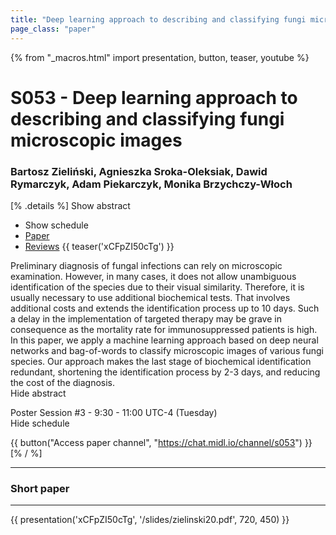 ```yaml
---
title: "Deep learning approach to describing and classifying fungi microscopic images"
page_class: "paper"
---
```


{% from "_macros.html" import presentation, button, teaser, youtube %}

# S053 - Deep learning approach to describing and classifying fungi microscopic images

### Bartosz Zieliński, Agnieszka Sroka-Oleksiak, Dawid Rymarczyk, Adam Piekarczyk, Monika Brzychczy-Włoch

[% .details %]
<a class="toggle_visibility" data-selector=".abstract" data-level="3">Show abstract</a>
- <a class="toggle_visibility" data-selector=".schedule" data-level="3">Show schedule</a>
- <a href="https://openreview.net/pdf?id=AEhp_Cqq-h">Paper</a>
- <a href="https://openreview.net/forum?id=AEhp_Cqq-h">Reviews</a>
{{ teaser('xCFpZI50cTg') }}

<p>
    <span class="abstract">
        Preliminary diagnosis of fungal infections can rely on microscopic examination. However, in many cases, it does not allow unambiguous identification of the species due to their visual similarity. Therefore, it is usually necessary to use additional biochemical tests. That involves additional costs and extends the identification process up to 10 days. Such a delay in the implementation of targeted therapy may be grave in consequence as the mortality rate for immunosuppressed patients is high. In this paper, we apply a machine learning approach based on deep neural networks and bag-of-words to classify microscopic images of various fungi species. Our approach makes the last stage of biochemical identification redundant, shortening the identification process by 2-3 days, and reducing the cost of the diagnosis.
        <br>
        <span class="actions"><a class="toggle_visibility" data-level="2">Hide abstract</a></span>
    </span>
</p>

<p>
    <span class="schedule">
        Poster Session #3  - 9:30 - 11:00 UTC-4 (Tuesday)
        <br>
        <span class="actions"><a class="toggle_visibility" data-level="2">Hide schedule</a></span>
    </span>
</p>

{{ button("Access paper channel", "https://chat.midl.io/channel/s053") }}
[% / %]

---

### Short paper

---

{{ presentation('xCFpZI50cTg', '/slides/zielinski20.pdf', 720, 450) }}